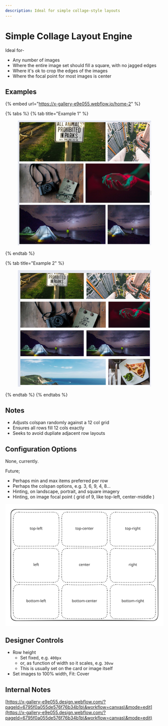 ```yaml
---
description: Ideal for simple collage-style layouts
---
```


# Simple Collage Layout Engine

Ideal for-

* Any number of images
* Where the entire image set should fill a square, with no jagged edges
* Where it's ok to crop the edges of the images
* Where the focal point for most images is center&#x20;

## Examples  &#x20;

{% embed url="https://x-gallery-e9e055.webflow.io/home-2" %}

{% tabs %}
{% tab title="Example 1" %}
<figure><img src="../../.gitbook/assets/image (64).png" alt=""><figcaption></figcaption></figure>
{% endtab %}

{% tab title="Example 2" %}
<figure><img src="../../.gitbook/assets/image (63).png" alt=""><figcaption></figcaption></figure>
{% endtab %}
{% endtabs %}

## Notes&#x20;

* Adjusts colspan randomly against a 12 col grid&#x20;
* Ensures all rows fill 12 cols exactly
* Seeks to avoid dupliate adjacent row layouts&#x20;

## Configuration Options

None, currently.&#x20;

Future;

* Perhaps min and max items preferred per row
* Perhaps the colspan options, e.g. 3, 6, 9, 4, 8... &#x20;
* Hinting, on landscape, portrait, and square imagery&#x20;
* Hinting, on image focal point ( grid of 9, like top-left, center-middle )  &#x20;

<img src="../../.gitbook/assets/file.excalidraw (3).svg" alt="" class="gitbook-drawing">

## Designer Controls&#x20;

* Row height&#x20;
  * Set fixed, e.g. `400px`
  * or, as function of width so it scales, e.g. `30vw`&#x20;
  * This is usually set on the card or image itself&#x20;
* Set images to 100% width, Fit: Cover &#x20;

## Internal Notes

[https://x-gallery-e9e055.design.webflow.com/?pageId=6795f0a055de576f76b34b1b\&workflow=canvas\&mode=edit](https://x-gallery-e9e055.design.webflow.com/?pageId=6795f0a055de576f76b34b1b\&workflow=canvas\&mode=edit)

